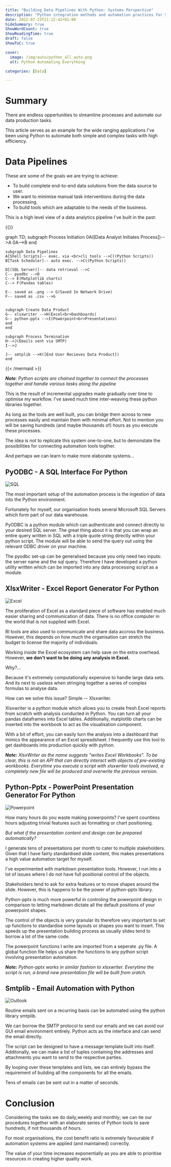 ```yaml
---
title: "Building Data Pipelines With Python: Systems Perspective"
description: "Python integration methods and automation practices for SQL and MS Office products"
date: 2022-07-23T21:12:42+01:00
hideSummary: true
ShowWordCount: true
ShowReadingTime: true
draft: false
ShowToC: true

cover:
  image: /img/auto/python_all_auto.png
  alt: Python Automating Everything

categories: [Data]

---
```


# Summary

There are endless oppertunities to streamline processes and automate our data production tasks.

This article serves as an example for the wide ranging applications I've been using Python to automate both simple and complex tasks with high efficiency.

# Data Pipelines

These are some of the goals we are trying to achieve:

- To build complete end-to-end data solutions from the data source to user.
- We want to minimise manual task interventions during the data processing.
- To build tools which are adaptable to the needs of the business.

This is a high level view of a data analytics pipeline I've built in the past:

{{<mermaid>}}

graph TD;
    subgraph Process Initiation
    0A([Data Analyst Initiates Process])-->A
    0A-->B
    end

    subgraph Data Pipelines
    A[Shell Scripts]-- exec. via <br>cli tools -->C((Python Scripts))
    B[Task Scheduler]-- auto exec. -->C((Python Scripts))

    D[(SQL Server)]-- data retrieval -->C
    C-- pyodbc -->D
    C--> E(Matplotlib charts)
    C--> F(Pandas tables)

    E-- saved as .png --> G(Saved In Network Drive)
    F-- saved as .csv -->G


    subgraph Create Data Product
    G-- xlsxwriter -->H(Excel<br>Dashboards)
    G-- python-pptx -->I(Powerpoint<br>Presentations)
    end
    end

    subgraph Process Termination
    H-->J(Emails sent via SMTP)
    I-->J

    J-- smtplib -->K([End User Recieves Data Product])
    end

{{< /mermaid >}}

***Note**: Python scripts are chained together to connect the processes together and handle various tasks along the pipeline*

This is the result of incremental upgrades made gradually over time to optimise my workflow. I've saved much time inter-weaving these python libraries together.

As long as the tools are well built, you can bridge them across to new processes easily and maintain them with minimal effort. Not to mention you will be saving hundreds (and maybe thousands of) hours as you execute these processes.

The idea is not to replicate this system one-to-one, but to demonstate the possibilities for connecting automation tools togther.

And perhaps we can learn to make more elaborate systems...



## PyODBC - A SQL Interface For Python

![SQL](/img/logo/sql.png#center)

The most important setup of the automation process is the ingestion of data into the Python environment.

Fortunately for myself, our organisation hosts several Microsoft SQL Servers which form part of our data warehouse.

PyODBC is a python module which can authenticate and connect directly to your desired SQL server. The great thing about it is that you can wrap an entire query written in SQL with a triple quote string directly within your python script. The module will be able to send the query out using the relevant ODBC driver on your machine.

The pyodbc set-up can be generalised because you only need two inputs: the server name and the sql query. Therefore I have developed a python utility written which can be imported into any data processing script as a module.


## XlsxWriter - Excel Report Generator For Python

![Excel](/img/logo/excel.jpg#center)


The proliferation of Excel as a standard piece of software has enabled much easier sharing and communication of data. There is no office computer in the world that is not supplied with Excel.

BI tools are also used to communicate and share data accross the business. However, this depends on how much the organisation can stretch the budget to license the majority of individuals.

Working inside the Excel ecosystem can help save on the extra overhead. However, **we don't want to be doing any analysis in Excel.**

Why?...

Because it's extremely computationally expensive to handle large data sets. And its next to useless when stringing together a series of complex formulas to analyse data.

How can we solve this issue? Simple -- Xlsxwriter.

Xlsxwriter is a python module which allows you to create fresh Excel reports from scratch with analysis conducted in Python. You can turn all your pandas dataframes into Excel tables. Additionally, matplotlib charts can be inserted into the workbook to act as the visualisation component.

With a bit of effort, you can easily turn the analysis into a dashboard that mimics the appearance of an Excel spreadsheet. I frequently use this tool to get dashboards into production quickly with python.

***Note:** XlsxWriter as the name suggests "writes Excel Workbooks". To be clear, this is not an API that can directly interact with objects of pre-existing workbooks. Everytime you execute a script with xlsxwriter tools involved, a completely new file will be produced and overwrite the previous version.*

## Python-Pptx - PowerPoint Presentation Generator For Python

![Powerpoint](/img/logo/pptx.png#center)

How many hours do you waste making powerpoints? I've spent countless hours adjusting trivial features such as formatting or chart positioning.

*But what if the presentation content and design can be prepared automatically?*

I generate tens of presentations per month to cater to multiple stakeholders. Given that I have fairly standardised slide content, this makes presentations a high value automation target for myself.

I've experimented with markdown presentation tools. However, I run into a lot of issues where I do not have full positional control of the objects.

Stakeholders tend to ask for extra features or to move shapes around the slide. However, this is happens to be the power of python-pptx library.

Python-pptx is much more powerful in controling the powerpoint design in comparison to letting markdown dictate all the default positions of your powerpoint shapes.

The control of the objects is very granular its therefore very important to set up functions to standardise some layouts or shapes you want to insert. This speeds up the presentation building process as usually slides tend to borrow a lot of the same code.

The powerpoint functions I write are imported from a seperate .py file. A global function file helps us share the functions to any python script involving presentation automation.

***Note:** Python-pptx works in similar fashion to xlsxwriter. Everytime the script is run, a brand new presentation file will be built from sratch.*


## Smtplib - Email Automation with Python

![Outlook](/img/logo/outlook.png#center)

Routine emails sent on a recurring basis can be automated using the python library smtplib.

We can borrow the SMTP protocol to send our emails and we can avoid our GUI email environment entirely. Python acts as the interface and can send the email directly.

The script can be designed to have a message template built into itself. Additonally, we can make a list of tuples containing the addresses and attachments you want to send to the respective parties.

By looping over these templates and lists, we can entirely bypass the requirement of building all the components for all the emails.

Tens of emails can be sent out in a matter of seconds.

# Conclusion

Considering the tasks we do daily,weekly and monthly; we can tie our procedures together with an elaborate series of Python tools to save hundreds, if not thousands of hours.

For most organisations, the cost benefit ratio is extremely favourable if automation systems are applied (and maintained) correctly.

The value of your time increases exponentially as you are able to prioritise resources in creating higher quality work.
